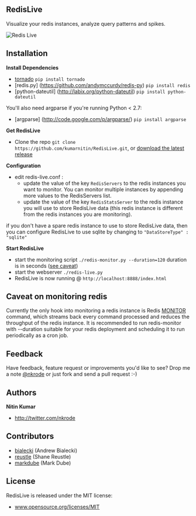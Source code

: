 RedisLive
---------

Visualize your redis instances, analyze query patterns and spikes. 

![Redis Live](https://github.com/kumarnitin/RedisLive/blob/master/design/redis-live.png?raw=true "Redis Live")

Installation
------------
**Install Dependencies**
+ [tornado](https://github.com/facebook/tornado) `pip install tornado`
+ [redis.py] (https://github.com/andymccurdy/redis-py) `pip install redis`
+ [python-dateutil] (http://labix.org/python-dateutil) `pip install python-dateutil`

You'll also need argparse if you're running Python < 2.7:

+ [argparse] (http://code.google.com/p/argparse/) `pip install argparse`

**Get RedisLive**
+ Clone the repo `git clone https://github.com/kumarnitin/RedisLive.git`, or [download the latest release](https://github.com/kumarnitin/RedisLive/zipball/master)

**Configuration**
+ edit redis-live.conf :
  + update the value of the key `RedisServers` to the redis instances you want to monitor. You can monitor multiple instances by appending more values to the RedisServers list.
  + update the value of the key `RedisStatsServer` to the redis instance you will use to store RedisLive data (this redis instance is different from the redis instances you are monitoring).
  
if you don't have a spare redis instance to use to store RedisLive data, then you can configure RedisLive to use sqlite by changing to ` "DataStoreType" : "sqlite" ` 

**Start RedisLive**
+ start the monitoring script `./redis-monitor.py --duration=120` duration is in seconds ([see caveat](#caveat-on-monitoring-redis))
+ start the webserver `./redis-live.py`
+ RedisLive is now running @ `http://localhost:8888/index.html`


Caveat on monitoring redis
--------------------------

Currently the only hook into monitoring a redis instance is Redis [MONITOR](http://redis.io/commands/monitor) command, which streams back every command processed and reduces the throughput of the redis instance. It is recommended to run redis-monitor with --duration suitable for your redis deployment and scheduling it to run periodically as a cron job.

Feedback
--------

Have feedback, feature request or improvements you'd like to see? Drop me a note [@nkrode](https://twitter.com/#!/nkrode) or just fork and send a pull request :-)

Authors
-------

**Nitin Kumar**

+ http://twitter.com/nkrode

Contributors
------------
+ [bialecki](https://github.com/bialecki) (Andrew Bialecki)
+ [reustle](https://github.com/reustle) (Shane Reustle)
+ [markdube](https://github.com/markdube) (Mark Dube)

License
-------
RedisLive is released under the MIT license:
+ www.opensource.org/licenses/MIT
